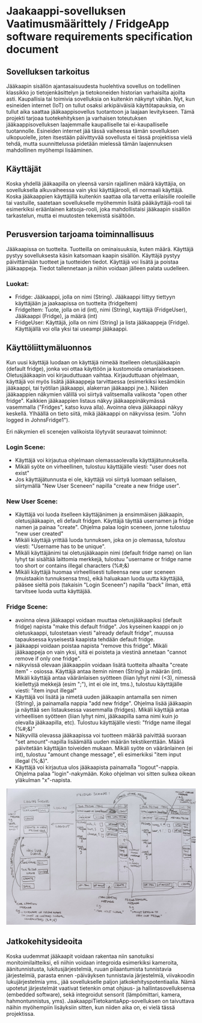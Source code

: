 # Jaakaappi-sovelluksen Vaatimusmäärittely / FridgeApp software requirements specification document

## Sovelluksen tarkoitus
Jääkaapin sisällön ajantasaisuudesta huolehtiva sovellus on todellinen klassikko jo tietojenkäsittelyn ja tietokoneiden historian varhaisilta ajoilta asti. Kaupallisia tai toimivia sovelluksia on kuitenkin näkynyt vähän. Nyt, kun esineiden internet (IoT) on tullut osaksi arkipäiväisiä käyttötapauksia, on tullut aika saattaa jääkaappisovellus tuotantoon ja laajaan levitykseen. Tämä projekti tarjoaa tuotekehityksen ja varhaisen toteutuksen jääkaappisovelluksen laajemmalle kaupalliselle tai ei-kaupalliselle tuotannolle. Esineiden internet jää tässä vaiheessa tämän sovelluksen ulkopuolelle, joten itsestään päivittyvää sovellusta ei tässä projektissa vielä tehdä, mutta suunnittelussa pidetään mielessä tämän laajennuksen mahdollinen myöhempi lisääminen.

## Käyttäjät
Koska yhdellä jääkaapilla on yleensä varsin rajallinen määrä käyttäjia, on sovelluksella alkuvaiheessa vain yksi käyttäjärooli, eli normaali käyttäjä. Koska jääkaappien käyttäjillä kuitenkin saattaa olla tarvetta erilaisille rooleille tai vastuille, saatetaan sovellukselle myöhemmin lisätä pääkäyttäjä-rooli tai esimerkiksi eräänlainen katsoja-rooli, joka mahdollistaisi jääkaapin sisällön tarkastelun, mutta ei muutosten tekemistä sisältöön.

## Perusversion tarjoama toiminnallisuus
Jääkaapissa on tuotteita. Tuotteilla on ominaisuuksia, kuten määrä. Käyttäjä pystyy sovelluksesta käsin katsomaan kaapin sisällön. Käyttäjä pystyy päivittämään tuotteet ja tuotteiden tiedot. Käyttäjä voi lisätä ja poistaa jääkaappeja. Tiedot tallennetaan ja niihin voidaan jälleen palata uudelleen. 

### Luokat:
- Fridge: Jääkaappi, jolla on nimi (String). Jääkaappi liittyy tiettyyn käyttäjään ja jaakaapissa on tuotteita (fridgeItem)
- FridgeItem: Tuote, jolla on id (int), nimi (String), kayttäjä (FridgeUser), Jääkaappi (Fridge), ja määrä (int)
- FridgeUser: Käyttäjä, jolla on nimi (String) ja lista jääkaappeja (Fridge). Käyttäjällä voi olla yksi tai useampi jääkaappi. 

## Käyttöliittymäluonnos
Kun uusi käyttäjä luodaan on käyttäjä nimeää itselleen oletusjääkaapin (default fridge), jonka voi ottaa käyttöön ja kustomoida omanlaisekseen. Oletusjääkaapin voi kirjauduttuaan vaihtaa. Kirjauduttuaan ohjelmaan, käyttäjä voi myös lisätä jääkaappeja tarvittaessa (esimerkiksi kesämökin jääkaappi, tai työtilan jääkaappi, alakerran jääkaappi jne.). Näiden jääkaappien näkymien välillä voi siirtyä valitsemalla valikosta "open other fridge". Kaikkien jääkaappien listaus näkyy jääkaappinäkymässä vasemmalla ("Fridges", katso kuva alla). Avoinna oleva jääkaappi näkyy keskellä. Ylhäällä on tieto siitä, mikä jääkaappi on näkyvissa (esim. "John logged in JohnsFridge1"). 

Eri näkymien eli scenejen valikoista löytyvät seuraavat toiminnot:

### Login Scene:
- Käyttäjä voi kirjautua ohjelmaan olemassaolevalla käyttäjätunnuksella.
- Mikäli syöte on virheellinen, tulostuu käyttäjälle viesti: "user does not exist"
- Jos käyttäjätunnusta ei ole, käyttäjä voi siirtyä luomaan sellaisen, siirtymällä "New User Sceneen" napilla "create a new fridge user". 

### New User Scene:
- Käyttäjä voi luoda itselleen käyttäjänimen ja ensimmäisen jääkaapin, oletusjääkaapin, eli default fridgen. Käyttäjä täyttää usernamen ja fridge namen ja painaa "create". Ohjelma palaa login sceneen, jonne tulostuu "new user created"
- Mikäli käyttäjä yrittää luoda tunnuksen, joka on jo olemassa, tulostuu viesti: "Username has to be unique".
- Mikäli käyttäjänimi tai oletusjääkaapin nimi (default fridge name) on lian lyhyt tai sisältää laittomia merkkejä, tulostuu "username or fridge name too short or contains illegal characters (%#;&)
- Mikäli käyttäjä huomaa virheellisesti tulleensa new user sceneen (muistaakin tunnuksensa tms), eikä haluakaan luoda uutta käyttäjää, pääsee sieltä pois (takaisin "Login Sceneen") napilla "back" ilman, että tarvitsee luoda uutta käyttäjää.


### Fridge Scene:
- avoinna oleva jääkaappi voidaan muuttaa oletusjääkaapiksi (default fridge) napista "make this default fridge". Jos kyseinen kaappi on jo oletuskaappi, tulostetaan viesti "already default fridge", muussa tapauksessa kyseisestä kaapista tehdään default fridge.
- jääkaappi voidaan poistaa napista "remove this fridge". Mikäli jääkaappeja on vain yksi, sitä ei poisteta ja viestinä annetaan "cannot remove if only one fridge".
- näkyvissä olevaan jääkaappiin voidaan lisätä tuotteita alhaalta "create item" - osiossa. Käyttäjä antaa itemin nimen (String) ja määrän (int). Mikäli käyttäjä antaa vääränlaisen syötteen (liian lyhyt nimi (<3), nimessä kiellettyjä mekkejä (esim ";"), int ei ole int, tms.), tulostuu käyttäjälle viesti: "item input illegal"
- Käyttäjä voi lisätä ja nimetä uuden jääkaapin antamalla sen nimen (String), ja painamalla nappia "add new fridge". Ohjelma lisää jääkaapin ja näyttää sen listauksessa vasemmalla (fridges). Mikäli käyttäjä antaa virheellisen syötteen (liian lyhyt nimi, jääkaapilla sama nimi kuin jo olevalla jääkaapilla, etc). Tulostuu käyttäjälle viesti: "fridge name illegal (%#;&)"
- Näkyvillä olevassa jääkaapissa voi tuotteen määrää paivittää suoraan "set amount"-napilla lisäämällä uuden määrän tekstikenttään. Määrä päivitetään käyttäjän toiveiden mukaan. Mikäli syöte on vääränlainen (ei int), tulostuu "amount change message", eli esimerkiksi "item input illegal (%;&)".
- Käyttäjä voi kirjautua ulos jääkaapista painamalla "logout"-nappia. Ohjelma palaa "login"-nakymään. Koko ohjelman voi sitten sulkea oikean yläkulman "x"-napista.

<img src = "https://github.com/terodotus/ot-harjoitustyo/blob/master/JaakaappiTietokantaApp/dokumentaatio/Kuvat/UserInterface_06052020.jpg" width=900 >

## Jatkokehitysideoita
Koska uudemmat jääkaapit voidaan rakentaa niin sanotuiksi monitoimilaitteiksi, eli niihin voidaan integroida esimerkiksi kameroita, äänitunnistusta, lukitusjärjestelmiä, ruuan pilaantumista tunnistavia järjestelmiä, parasta ennen -päiväyksen tunnistavia järjestelmiä, viivakoodin lukujärjestelmia yms., jää sovellukselle paljon jatkokehityspotentiaalia. Nämä upotetut järjestelmät vaativat tietenkin omat ohjaus- ja hallintasovelluksensa (embedded software), sekä integroidut sensorit (lämpömittari, kamera, hahmontunnistus, yms). JaakaappiTietokantaApp-sovelluksen on taivuttava näihin myöhempiin lisäyksiin sitten, kun niiden aika on, ei vielä tässä projektissa.


